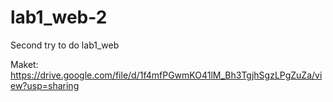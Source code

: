 # lab1_web-2
Second try to do lab1_web

Maket: https://drive.google.com/file/d/1f4mfPGwmKO41lM_Bh3TgjhSgzLPgZuZa/view?usp=sharing
